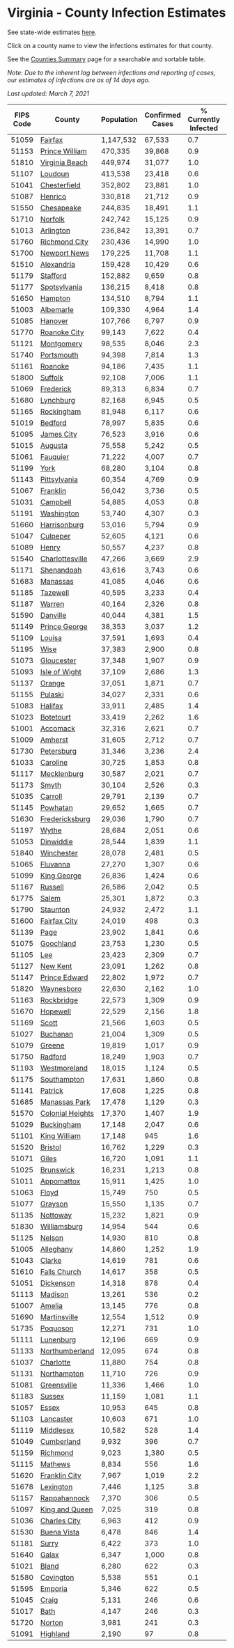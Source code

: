 # Virginia - County Infection Estimates

See state-wide estimates [here](/infections/us-va).

Click on a county name to view the infections estimates for that county.

See the [Counties Summary](/infections/summary-counties) page for a searchable and sortable table.

*Note: Due to the inherent lag between infections and reporting of cases, our estimates of infections are as of 14 days ago.*

*Last updated: March 7, 2021*

|   FIPS Code |                               County |   Population |   Confirmed Cases |   % Currently Infected |   % Total Infected |
|-------------|--------------------------------------|--------------|-------------------|------------------------|--------------------|
|       51059 |                   [Fairfax](fairfax) |    1,147,532 |            67,533 |                    0.7 |               20.9 |
|       51153 |     [Prince William](prince-william) |      470,335 |            39,868 |                    0.9 |               29.5 |
|       51810 |     [Virginia Beach](virginia-beach) |      449,974 |            31,077 |                    1.0 |               21.8 |
|       51107 |                   [Loudoun](loudoun) |      413,538 |            23,418 |                    0.6 |               19.2 |
|       51041 |         [Chesterfield](chesterfield) |      352,802 |            23,881 |                    1.0 |               22.1 |
|       51087 |                   [Henrico](henrico) |      330,818 |            21,712 |                    0.9 |               21.9 |
|       51550 |             [Chesapeake](chesapeake) |      244,835 |            18,491 |                    1.1 |               24.0 |
|       51710 |                   [Norfolk](norfolk) |      242,742 |            15,125 |                    0.9 |               20.1 |
|       51013 |               [Arlington](arlington) |      236,842 |            13,391 |                    0.7 |               20.1 |
|       51760 |       [Richmond City](richmond-city) |      230,436 |            14,990 |                    1.0 |               21.7 |
|       51700 |         [Newport News](newport-news) |      179,225 |            11,708 |                    1.1 |               20.6 |
|       51510 |             [Alexandria](alexandria) |      159,428 |            10,429 |                    0.6 |               23.9 |
|       51179 |                 [Stafford](stafford) |      152,882 |             9,659 |                    0.8 |               20.8 |
|       51177 |         [Spotsylvania](spotsylvania) |      136,215 |             8,418 |                    0.8 |               20.2 |
|       51650 |                   [Hampton](hampton) |      134,510 |             8,794 |                    1.1 |               20.6 |
|       51003 |               [Albemarle](albemarle) |      109,330 |             4,964 |                    1.4 |               14.4 |
|       51085 |                   [Hanover](hanover) |      107,766 |             6,797 |                    0.9 |               20.1 |
|       51770 |         [Roanoke City](roanoke-city) |       99,143 |             7,622 |                    0.4 |               24.0 |
|       51121 |             [Montgomery](montgomery) |       98,535 |             8,046 |                    2.3 |               24.4 |
|       51740 |             [Portsmouth](portsmouth) |       94,398 |             7,814 |                    1.3 |               26.8 |
|       51161 |                   [Roanoke](roanoke) |       94,186 |             7,435 |                    1.1 |               24.3 |
|       51800 |                   [Suffolk](suffolk) |       92,108 |             7,006 |                    1.1 |               24.6 |
|       51069 |               [Frederick](frederick) |       89,313 |             6,834 |                    0.7 |               24.5 |
|       51680 |               [Lynchburg](lynchburg) |       82,168 |             6,945 |                    0.5 |               26.4 |
|       51165 |             [Rockingham](rockingham) |       81,948 |             6,117 |                    0.6 |               25.0 |
|       51019 |                   [Bedford](bedford) |       78,997 |             5,835 |                    0.6 |               22.9 |
|       51095 |             [James City](james-city) |       76,523 |             3,916 |                    0.6 |               17.0 |
|       51015 |                   [Augusta](augusta) |       75,558 |             5,242 |                    0.5 |               21.7 |
|       51061 |                 [Fauquier](fauquier) |       71,222 |             4,007 |                    0.7 |               18.6 |
|       51199 |                         [York](york) |       68,280 |             3,104 |                    0.8 |               14.2 |
|       51143 |         [Pittsylvania](pittsylvania) |       60,354 |             4,769 |                    0.9 |               24.7 |
|       51067 |                 [Franklin](franklin) |       56,042 |             3,736 |                    0.5 |               20.5 |
|       51031 |                 [Campbell](campbell) |       54,885 |             4,053 |                    0.8 |               22.7 |
|       51191 |             [Washington](washington) |       53,740 |             4,307 |                    0.3 |               24.9 |
|       51660 |         [Harrisonburg](harrisonburg) |       53,016 |             5,794 |                    0.9 |               38.5 |
|       51047 |                 [Culpeper](culpeper) |       52,605 |             4,121 |                    0.6 |               27.4 |
|       51089 |                       [Henry](henry) |       50,557 |             4,237 |                    0.8 |               26.5 |
|       51540 |   [Charlottesville](charlottesville) |       47,266 |             3,669 |                    2.9 |               24.4 |
|       51171 |             [Shenandoah](shenandoah) |       43,616 |             3,743 |                    0.6 |               29.2 |
|       51683 |                 [Manassas](manassas) |       41,085 |             4,046 |                    0.6 |               37.5 |
|       51185 |                 [Tazewell](tazewell) |       40,595 |             3,233 |                    0.4 |               24.3 |
|       51187 |                     [Warren](warren) |       40,164 |             2,326 |                    0.8 |               18.9 |
|       51590 |                 [Danville](danville) |       40,044 |             4,381 |                    1.5 |               33.8 |
|       51149 |       [Prince George](prince-george) |       38,353 |             3,037 |                    1.2 |               25.0 |
|       51109 |                     [Louisa](louisa) |       37,591 |             1,693 |                    0.4 |               14.7 |
|       51195 |                         [Wise](wise) |       37,383 |             2,900 |                    0.8 |               23.9 |
|       51073 |             [Gloucester](gloucester) |       37,348 |             1,907 |                    0.9 |               15.9 |
|       51093 |       [Isle of Wight](isle-of-wight) |       37,109 |             2,686 |                    1.3 |               23.6 |
|       51137 |                     [Orange](orange) |       37,051 |             1,871 |                    0.7 |               16.2 |
|       51155 |                   [Pulaski](pulaski) |       34,027 |             2,331 |                    0.6 |               21.2 |
|       51083 |                   [Halifax](halifax) |       33,911 |             2,485 |                    1.4 |               22.5 |
|       51023 |               [Botetourt](botetourt) |       33,419 |             2,262 |                    1.6 |               20.9 |
|       51001 |                 [Accomack](accomack) |       32,316 |             2,621 |                    0.7 |               32.9 |
|       51009 |                   [Amherst](amherst) |       31,605 |             2,712 |                    0.7 |               26.5 |
|       51730 |             [Petersburg](petersburg) |       31,346 |             3,236 |                    2.4 |               32.7 |
|       51033 |                 [Caroline](caroline) |       30,725 |             1,853 |                    0.8 |               19.2 |
|       51117 |           [Mecklenburg](mecklenburg) |       30,587 |             2,021 |                    0.7 |               22.5 |
|       51173 |                       [Smyth](smyth) |       30,104 |             2,526 |                    0.3 |               26.1 |
|       51035 |                   [Carroll](carroll) |       29,791 |             2,139 |                    0.7 |               23.0 |
|       51145 |                 [Powhatan](powhatan) |       29,652 |             1,665 |                    0.7 |               17.5 |
|       51630 |     [Fredericksburg](fredericksburg) |       29,036 |             1,790 |                    0.7 |               20.7 |
|       51197 |                       [Wythe](wythe) |       28,684 |             2,051 |                    0.6 |               22.1 |
|       51053 |               [Dinwiddie](dinwiddie) |       28,544 |             1,839 |                    1.1 |               20.3 |
|       51840 |             [Winchester](winchester) |       28,078 |             2,481 |                    0.5 |               29.1 |
|       51065 |                 [Fluvanna](fluvanna) |       27,270 |             1,307 |                    0.6 |               16.1 |
|       51099 |           [King George](king-george) |       26,836 |             1,424 |                    0.6 |               17.2 |
|       51167 |                   [Russell](russell) |       26,586 |             2,042 |                    0.5 |               23.6 |
|       51775 |                       [Salem](salem) |       25,301 |             1,872 |                    0.3 |               23.1 |
|       51790 |                 [Staunton](staunton) |       24,932 |             2,472 |                    1.1 |               30.7 |
|       51600 |         [Fairfax City](fairfax-city) |       24,019 |               498 |                    0.3 |                7.2 |
|       51139 |                         [Page](page) |       23,902 |             1,841 |                    0.6 |               26.5 |
|       51075 |               [Goochland](goochland) |       23,753 |             1,230 |                    0.5 |               17.4 |
|       51105 |                           [Lee](lee) |       23,423 |             2,309 |                    0.7 |               30.4 |
|       51127 |                 [New Kent](new-kent) |       23,091 |             1,262 |                    0.8 |               17.2 |
|       51147 |       [Prince Edward](prince-edward) |       22,802 |             1,972 |                    0.7 |               28.5 |
|       51820 |             [Waynesboro](waynesboro) |       22,630 |             2,162 |                    1.0 |               29.8 |
|       51163 |             [Rockbridge](rockbridge) |       22,573 |             1,309 |                    0.9 |               17.8 |
|       51670 |                 [Hopewell](hopewell) |       22,529 |             2,156 |                    1.8 |               30.3 |
|       51169 |                       [Scott](scott) |       21,566 |             1,603 |                    0.5 |               22.7 |
|       51027 |                 [Buchanan](buchanan) |       21,004 |             1,309 |                    0.5 |               19.3 |
|       51079 |                     [Greene](greene) |       19,819 |             1,017 |                    0.9 |               16.3 |
|       51750 |                   [Radford](radford) |       18,249 |             1,903 |                    0.7 |               32.3 |
|       51193 |         [Westmoreland](westmoreland) |       18,015 |             1,124 |                    0.5 |               20.4 |
|       51175 |           [Southampton](southampton) |       17,631 |             1,860 |                    0.8 |               35.5 |
|       51141 |                   [Patrick](patrick) |       17,608 |             1,225 |                    0.8 |               21.5 |
|       51685 |       [Manassas Park](manassas-park) |       17,478 |             1,129 |                    0.3 |               25.1 |
|       51570 | [Colonial Heights](colonial-heights) |       17,370 |             1,407 |                    1.9 |               26.2 |
|       51029 |             [Buckingham](buckingham) |       17,148 |             2,047 |                    0.6 |               44.3 |
|       51101 |         [King William](king-william) |       17,148 |               945 |                    1.6 |               16.9 |
|       51520 |                   [Bristol](bristol) |       16,762 |             1,229 |                    0.3 |               22.6 |
|       51071 |                       [Giles](giles) |       16,720 |             1,091 |                    1.1 |               20.0 |
|       51025 |               [Brunswick](brunswick) |       16,231 |             1,213 |                    0.8 |               24.0 |
|       51011 |             [Appomattox](appomattox) |       15,911 |             1,425 |                    1.0 |               28.2 |
|       51063 |                       [Floyd](floyd) |       15,749 |               750 |                    0.5 |               14.7 |
|       51077 |                   [Grayson](grayson) |       15,550 |             1,135 |                    0.7 |               23.3 |
|       51135 |                 [Nottoway](nottoway) |       15,232 |             1,821 |                    0.9 |               37.5 |
|       51830 |         [Williamsburg](williamsburg) |       14,954 |               544 |                    0.6 |               12.3 |
|       51125 |                     [Nelson](nelson) |       14,930 |               810 |                    0.8 |               16.4 |
|       51005 |               [Alleghany](alleghany) |       14,860 |             1,252 |                    1.9 |               26.3 |
|       51043 |                     [Clarke](clarke) |       14,619 |               781 |                    0.6 |               16.8 |
|       51610 |         [Falls Church](falls-church) |       14,617 |               358 |                    0.5 |                9.1 |
|       51051 |               [Dickenson](dickenson) |       14,318 |               878 |                    0.4 |               18.9 |
|       51113 |                   [Madison](madison) |       13,261 |               536 |                    0.2 |               13.3 |
|       51007 |                     [Amelia](amelia) |       13,145 |               776 |                    0.8 |               18.9 |
|       51690 |         [Martinsville](martinsville) |       12,554 |             1,512 |                    0.9 |               38.1 |
|       51735 |                 [Poquoson](poquoson) |       12,271 |               731 |                    1.0 |               18.5 |
|       51111 |               [Lunenburg](lunenburg) |       12,196 |               669 |                    0.9 |               16.9 |
|       51133 |     [Northumberland](northumberland) |       12,095 |               674 |                    0.8 |               17.6 |
|       51037 |               [Charlotte](charlotte) |       11,880 |               754 |                    0.8 |               20.0 |
|       51131 |           [Northampton](northampton) |       11,710 |               726 |                    0.9 |               24.9 |
|       51081 |           [Greensville](greensville) |       11,336 |             1,466 |                    1.0 |               44.6 |
|       51183 |                     [Sussex](sussex) |       11,159 |             1,081 |                    1.1 |               33.7 |
|       51057 |                       [Essex](essex) |       10,953 |               645 |                    0.8 |               19.3 |
|       51103 |               [Lancaster](lancaster) |       10,603 |               671 |                    1.0 |               19.6 |
|       51119 |               [Middlesex](middlesex) |       10,582 |               528 |                    1.4 |               15.6 |
|       51049 |             [Cumberland](cumberland) |        9,932 |               396 |                    0.7 |               13.2 |
|       51159 |                 [Richmond](richmond) |        9,023 |             1,380 |                    0.5 |               57.4 |
|       51115 |                   [Mathews](mathews) |        8,834 |               556 |                    1.6 |               19.2 |
|       51620 |       [Franklin City](franklin-city) |        7,967 |             1,019 |                    2.2 |               40.6 |
|       51678 |               [Lexington](lexington) |        7,446 |             1,125 |                    3.8 |               45.6 |
|       51157 |         [Rappahannock](rappahannock) |        7,370 |               306 |                    0.5 |               13.4 |
|       51097 |     [King and Queen](king-and-queen) |        7,025 |               319 |                    0.8 |               14.4 |
|       51036 |         [Charles City](charles-city) |        6,963 |               412 |                    0.9 |               19.3 |
|       51530 |           [Buena Vista](buena-vista) |        6,478 |               846 |                    1.4 |               40.6 |
|       51181 |                       [Surry](surry) |        6,422 |               373 |                    1.0 |               18.2 |
|       51640 |                       [Galax](galax) |        6,347 |             1,000 |                    0.8 |               54.6 |
|       51021 |                       [Bland](bland) |        6,280 |               622 |                    0.3 |               30.7 |
|       51580 |               [Covington](covington) |        5,538 |               551 |                    0.1 |               34.8 |
|       51595 |                   [Emporia](emporia) |        5,346 |               622 |                    0.5 |               40.8 |
|       51045 |                       [Craig](craig) |        5,131 |               246 |                    0.6 |               14.9 |
|       51017 |                         [Bath](bath) |        4,147 |               246 |                    0.3 |               18.5 |
|       51720 |                     [Norton](norton) |        3,981 |               241 |                    0.3 |               19.0 |
|       51091 |                 [Highland](highland) |        2,190 |                97 |                    0.8 |               13.7 |